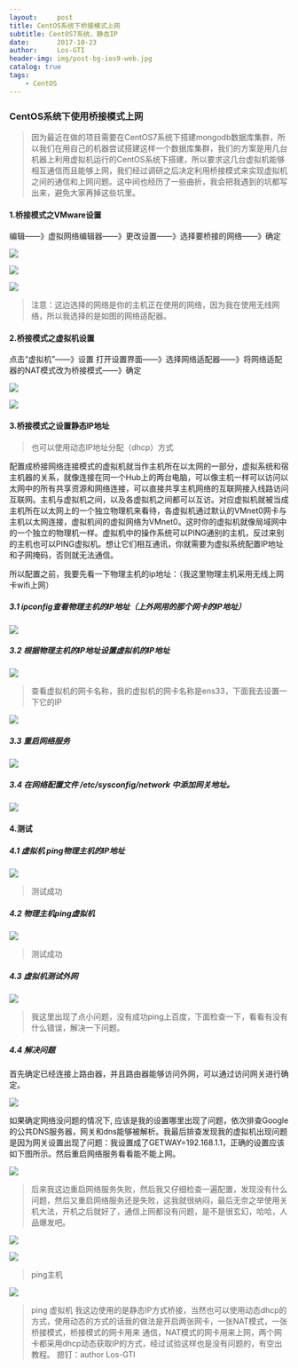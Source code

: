 ```yaml
---
layout:     post
title: CentOS系统下桥接模式上网
subtitle: CentOS7系统，静态IP
date:       2017-10-23
author:     Los-GTI
header-img: img/post-bg-ios9-web.jpg
catalog: true
tags:
    - CentOS
---
```


### CentOS系统下使用桥接模式上网

> 因为最近在做的项目需要在CentOS7系统下搭建mongodb数据库集群，所以我们在用自己的机器尝试搭建这样一个数据库集群，我们的方案是用几台机器上利用虚拟机运行的CentOS系统下搭建，所以要求这几台虚拟机能够相互通信而且能够上网，我们经过调研之后决定利用桥接模式来实现虚拟机之间的通信和上网问题。这中间也经历了一些曲折，我会把我遇到的坑都写出来，避免大家再掉这些坑里。

#### 1.桥接模式之VMware设置

编辑——》虚拟网络编辑器——》更改设置——》选择要桥接的网络——》确定

![](https://raw.githubusercontent.com/Los-GTI/Los-GTI.github.io/master/img/虚拟网络编辑器.png)

![](https://raw.githubusercontent.com/Los-GTI/Los-GTI.github.io/master/img/虚拟网络编辑器更改设置.png)

![](https://raw.githubusercontent.com/Los-GTI/Los-GTI.github.io/master/img/选择上网方式.png)

> 注意：这边选择的网络是你的主机正在使用的网络，因为我在使用无线网络，所以我选择的是如图的网络适配器。

#### 2.桥接模式之虚拟机设置

点击“虚拟机”——》设置 打开设置界面——》选择网络适配器——》将网络适配器的NAT模式改为桥接模式——》确定

![](https://raw.githubusercontent.com/Los-GTI/Los-GTI.github.io/master/img/虚拟机设置.png)

![](https://raw.githubusercontent.com/Los-GTI/Los-GTI.github.io/master/img/网络适配器设置.png)

#### 3.桥接模式之设置静态IP地址

> 也可以使用动态IP地址分配（dhcp）方式

配置成桥接网络连接模式的虚拟机就当作主机所在以太网的一部分，虚拟系统和宿主机器的关系，就像连接在同一个Hub上的两台电脑，可以像主机一样可以访问以太网中的所有共享资源和网络连接，可以直接共享主机网络的互联网接入线路访问互联网。主机与虚拟机之间，以及各虚拟机之间都可以互访。对应虚拟机就被当成主机所在以太网上的一个独立物理机来看待，各虚拟机通过默认的VMnet0网卡与主机以太网连接，虚拟机间的虚拟网络为VMnet0。这时你的虚拟机就像局域网中的一个独立的物理机一样。虚拟机中的操作系统可以PING通别的主机，反过来别的主机也可以PING虚拟机。想让它们相互通讯，你就需要为虚拟系统配置IP地址和子网掩码，否则就无法通信。

所以配置之前，我要先看一下物理主机的ip地址：（我这里物理主机采用无线上网卡wifi上网）

##### 3.1 ipconfig查看物理主机的IP地址（上外网用的那个网卡的IP地址）

![](https://raw.githubusercontent.com/Los-GTI/Los-GTI.github.io/master/img/物理主机IP.png)

##### 3.2 根据物理主机的IP地址设置虚拟机的IP地址

![](https://raw.githubusercontent.com/Los-GTI/Los-GTI.github.io/master/img/查看虚拟机的网卡名称.png)

> 查看虚拟机的网卡名称，我的虚拟机的网卡名称是ens33，下面我去设置一下它的IP

![](https://raw.githubusercontent.com/Los-GTI/Los-GTI.github.io/master/img/网卡设置2.png)

##### 3.3 重启网络服务

![](https://raw.githubusercontent.com/Los-GTI/Los-GTI.github.io/master/img/重启服务.png)



#####  3.4 在网络配置文件  /etc/sysconfig/network 中添加网关地址。

![](https://raw.githubusercontent.com/Los-GTI/Los-GTI.github.io/master/img/添加网关地址2.png)



#### 4.测试

##### 4.1 虚拟机 ping物理主机的IP地址

![](https://raw.githubusercontent.com/Los-GTI/Los-GTI.github.io/master/img/ping物理主机.png)

> 测试成功

##### 4.2 物理主机ping虚拟机 

![](https://raw.githubusercontent.com/Los-GTI/Los-GTI.github.io/master/img/ping虚拟机.png)

> 测试成功

##### 4.3 虚拟机测试外网

![](https://raw.githubusercontent.com/Los-GTI/Los-GTI.github.io/master/img/测试外网.png)

> 我这里出现了点小问题，没有成功ping上百度，下面检查一下，看看有没有什么错误，解决一下问题。

##### 4.4 解决问题

首先确定已经连接上路由器，并且路由器能够访问外网，可以通过访问网关进行确定。

![](https://raw.githubusercontent.com/Los-GTI/Los-GTI.github.io/master/img/测试连接网关.png)

如果确定网络没问题的情况下, 应该是我的设置哪里出现了问题，依次排查Google的公共DNS服务器，网关和dns能够被解析。我最后排查发现我的虚拟机出现问题是因为网关设置出现了问题：我设置成了GETWAY=192.168.1.1，正确的设置应该如下图所示。然后重启网络服务看看能不能上网。

![](https://raw.githubusercontent.com/Los-GTI/Los-GTI.github.io/master/img/修改网关.png)

> 后来我这边重启网络服务失败，然后我又仔细检查一遍配置，发现没有什么问题，然后又重启网络服务还是失败，这我就很纳闷，最后无奈之举使用关机大法，开机之后就好了，通信上网都没有问题，是不是很玄幻，哈哈，人品爆发吧。

![](https://raw.githubusercontent.com/Los-GTI/Los-GTI.github.io/master/img/pingbaidu.png)

![](https://raw.githubusercontent.com/Los-GTI/Los-GTI.github.io/master/img/ping主机2.png)

> ping主机

![](https://raw.githubusercontent.com/Los-GTI/Los-GTI.github.io/master/img/ping虚拟机2.png)

> ping 虚拟机
> 我这边使用的是静态IP方式桥接，当然也可以使用动态dhcp的方式，使用动态的方式的话我的做法是开启两张网卡，一张NAT模式，一张桥接模式，桥接模式的网卡用来
通信，NAT模式的网卡用来上网，两个网卡都采用dhcp动态获取IP的方式，经过试验这样也是没有问题的，有空出教程。
> 摁钉：author  Los-GTI









